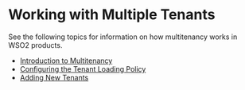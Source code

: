 # Working with Multiple Tenants

See the following topics for information on how multitenancy works in
WSO2 products.

-   [Introduction to Multitenancy](../../administer/introduction-to-multitenancy)
-   [Configuring the Tenant Loading
    Policy](Configuring-the-Tenant-Loading-Policy)
-   [Adding New Tenants](../../administer/adding-new-tenants)
